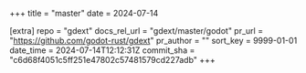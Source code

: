+++
title = "master"
date = 2024-07-14

[extra]
repo = "gdext"
docs_rel_url = "gdext/master/godot"
pr_url = "https://github.com/godot-rust/gdext"
pr_author = ""
sort_key = 9999-01-01
date_time = 2024-07-14T12:12:31Z
commit_sha = "c6d68f4051c5ff251e47802c57481579cd227adb"
+++


